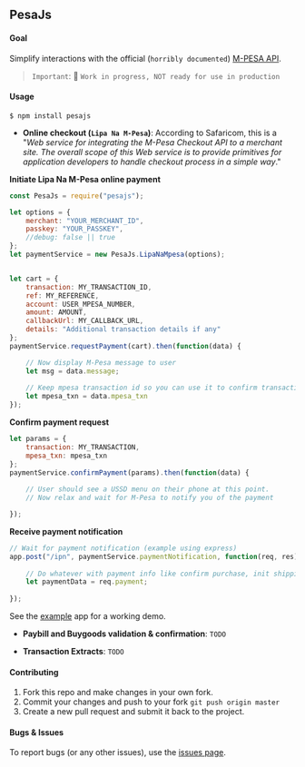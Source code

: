 ## PesaJs

#### Goal

Simplify interactions with the official (`horribly documented`) [M-PESA API](http://www.safaricom.co.ke/business/m-pesa/api).

> `Important`: :construction: `Work in progress, NOT ready for use in production` 

#### Usage


```shell
$ npm install pesajs

```


- **Online checkout (`Lipa Na M-Pesa`)**: According to Safaricom, this is a "*Web service for integrating the M-Pesa 
Checkout API to a merchant site. The overall scope of this Web service is to provide primitives for application developers 
to handle checkout process in a simple way*."

**Initiate Lipa Na M-Pesa online payment**

```javascript
const PesaJs = require("pesajs");

let options = {
    merchant: "YOUR_MERCHANT_ID",
    passkey: "YOUR_PASSKEY",
    //debug: false || true
};
let paymentService = new PesaJs.LipaNaMpesa(options);


let cart = {
    transaction: MY_TRANSACTION_ID,
    ref: MY_REFERENCE,
    account: USER_MPESA_NUMBER,
    amount: AMOUNT,
    callbackUrl: MY_CALLBACK_URL,
    details: "Additional transaction details if any"
};
paymentService.requestPayment(cart).then(function(data) {

    // Now display M-Pesa message to user
    let msg = data.message;
    
    // Keep mpesa transaction id so you can use it to confirm transaction.
    let mpesa_txn = data.mpesa_txn
});

```

**Confirm payment request**
```javascript
let params = {
    transaction: MY_TRANSACTION, 
    mpesa_txn: mpesa_txn
};
paymentService.confirmPayment(params).then(function(data) {
    
    // User should see a USSD menu on their phone at this point.
    // Now relax and wait for M-Pesa to notify you of the payment

});
```

**Receive payment notification**
```javascript
// Wait for payment notification (example using express)
app.post("/ipn", paymentService.paymentNotification, function(req, res) {
    
    // Do whatever with payment info like confirm purchase, init shipping, send download link, etc.
    let paymentData = req.payment;
   
});

```

See the [example](example/app.js) app for a working demo.

- **Paybill and Buygoods validation &amp; confirmation**: `TODO`

- **Transaction Extracts**: `TODO`


#### Contributing

1. Fork this repo and make changes in your own fork.
2. Commit your changes and push to your fork `git push origin master`
3. Create a new pull request and submit it back to the project.


#### Bugs & Issues

To report bugs (or any other issues), use the [issues page](https://github.com/aksalj/pesajs/issues).
